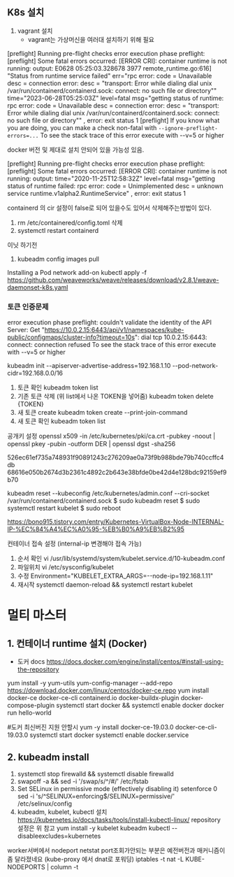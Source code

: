 ## K8s 설치

1. vagrant 설치
    - vagrant는 가상머신을 여러대 설치하기 위해 필요


[preflight] Running pre-flight checks
error execution phase preflight: [preflight] Some fatal errors occurred:
        [ERROR CRI]: container runtime is not running: output: E0628 05:25:03.328678    3977 remote_runtime.go:616] "Status from runtime service failed" err="rpc error: code = Unavailable desc = connection error: desc = \"transport: Error while dialing dial unix /var/run/containerd/containerd.sock: connect: no such file or directory\""
time="2023-06-28T05:25:03Z" level=fatal msg="getting status of runtime: rpc error: code = Unavailable desc = connection error: desc = \"transport: Error while dialing dial unix /var/run/containerd/containerd.sock: connect: no such file or directory\""
, error: exit status 1
[preflight] If you know what you are doing, you can make a check non-fatal with `--ignore-preflight-errors=...`
To see the stack trace of this error execute with --v=5 or higher

docker 버전 및 제대로 설치 안되어 있을 가능성 있음.


[preflight] Running pre-flight checks
error execution phase preflight: [preflight] Some fatal errors occurred:
        [ERROR CRI]: container runtime is not running: output: time="2020-11-25T12:58:32Z" level=fatal msg="getting status of runtime failed: rpc error: code = Unimplemented desc = unknown service runtime.v1alpha2.RuntimeService"
, error: exit status 1

containerd 의 cir 설정이 false로 되어 있을수도 있어서 삭제해주는방법이 있다.
1. rm /etc/containered/config.toml 삭제
2. systemctl restart containerd

이닛 하기전
1. kubeadm config images pull

Installing a Pod network add-on
kubectl apply -f https://github.com/weaveworks/weave/releases/download/v2.8.1/weave-daemonset-k8s.yaml


### 토큰 인증문제
error execution phase preflight: couldn't validate the identity of the API Server: Get "https://10.0.2.15:6443/api/v1/namespaces/kube-public/configmaps/cluster-info?timeout=10s": dial tcp 10.0.2.15:6443: connect: connection refused
To see the stack trace of this error execute with --v=5 or higher

kubeadm init  --apiserver-advertise-address=192.168.1.10 --pod-network-cidr=192.168.0.0/16

1. 토큰 확인
kubeadm token list
2. 기존 토큰 삭제 (위 list에서 나온 TOKEN을 넣어줌)
kubeadm token delete {TOKEN}
3. 새 토큰 create
kubeadm token create --print-join-command
4. 새 토큰 확인
kubeadm token list

공개키 설정
openssl x509 -in /etc/kubernetes/pki/ca.crt -pubkey -noout |
openssl pkey -pubin -outform DER |
openssl dgst -sha256

526ec61ef735a748931f90891243c276209ae0a73f9b988bde79b740ccffc4db
68616e050b2674d3b2361c4892c2b643e38bfde0be42d4e128bdc92159ef9b70

kubeadm reset --kubeconfig /etc/kubernetes/admin.conf --cri-socket /var/run/containerd/containerd.sock
$ sudo kubeadm reset
$ sudo systemctl restart kubelet
$ sudo reboot

https://bono915.tistory.com/entry/Kubernetes-VirtualBox-Node-INTERNAL-IP-%EC%84%A4%EC%A0%95-%EB%B0%A9%EB%B2%95

컨테이너 접속 설정 (internal-ip 변경해야 접속 가능)
1. 순서 확인
vi /usr/lib/systemd/system/kubelet.service.d/10-kubeadm.conf
2. 파일위치
vi /etc/sysconfig/kubelet
3. 수정
Environment="KUBELET_EXTRA_ARGS=--node-ip=192.168.1.11"
4. 재시작
systemctl daemon-reload && systemctl restart kubelet


# 멀티 마스터
## 1. 컨테이너 runtime 설치 (Docker)
- 도커 docs
https://docs.docker.com/engine/install/centos/#install-using-the-repository

yum install -y yum-utils
yum-config-manager --add-repo https://download.docker.com/linux/centos/docker-ce.repo
yum install docker-ce docker-ce-cli containerd.io docker-buildx-plugin docker-compose-plugin
systemctl start docker && systemctl enable docker
docker run hello-world

#도커 최신버진 지원 안할시
yum -y install docker-ce-19.03.0 docker-ce-cli-19.03.0
systemctl start docker
systemctl enable docker.service

## 2. kubeadm install
1. systemctl stop firewalld && systemctl disable firewalld
2. swapoff -a && sed -i '/swap/s/^/#/' /etc/fstab
3. Set SELinux in permissive mode (effectively disabling it)
setenforce 0
sed -i 's/^SELINUX=enforcing$/SELINUX=permissive/' /etc/selinux/config
4. kubeadm, kubelet, kubectl 설치
https://kubernetes.io/docs/tasks/tools/install-kubectl-linux/
repository 설정은 위 참고
yum install -y kubelet kubeadm kubectl --disableexcludes=kubernetes

worker서버에서 nodeport  netstat port조회가안되는 부분은 예전버전과 매커니즘이 좀 달라졌네요 (kube-proxy 에서 dnat로 포워딩)
iptables -t nat -L KUBE-NODEPORTS | column -t






